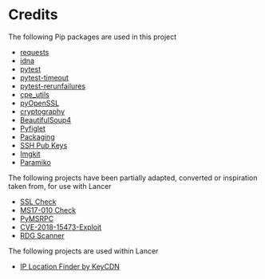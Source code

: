 # Credits

The following Pip packages are used in this project

- [requests](https://pypi.org/project/requests/)
- [idna](https://pypi.org/project/idna/)
- [pytest](https://pypi.org/project/pytest/)
- [pytest-timeout](https://pypi.org/project/pytest-timeout/)
- [pytest-rerunfailures](https://pypi.org/project/pytest-rerunfailures)
- [cpe_utils](https://pypi.org/project/cpe_utils/)
- [pyOpenSSL](https://pypi.org/project/pyOpenSSL/)
- [cryptography](https://pipy.org/project/cryptography/)
- [BeautifulSoup4](https://pipy.org/project/beautifulsoup4/)
- [Pyfiglet](https://pipy.org/project/pyfiglet/)
- [Packaging](https://pypi.org/project/packaging/)
- [SSH Pub Keys](https://pypi.org/project/sshpubkeys/)
- [Imgkit](https://pypi.org/project/imgkit/)
- [Paramiko]()

The following projects have been partially adapted, converted or inspiration taken from, for use with Lancer

- [SSL Check](https://gist.github.com/gdamjan/55a8b9eec6cf7b771f92021d93b87b2c)
- [MS17-010 Check](https://github.com/nixawk/labs/blob/master/MS17_010/smb_exploit.py0)
- [PyMSRPC](https://github.com/daemitus/pymsrpc)
- [CVE-2018-15473-Exploit](https://github.com/Rhynorater/CVE-2018-15473-Exploit)
- [RDG Scanner](https://github.com/MalwareTech/RDGScanner)

The following projects are used within Lancer

- [IP Location Finder by KeyCDN](https://tools.keycdn.com/geo)